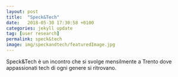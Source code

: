 ```yaml
---
layout: post
title:  "Speck&Tech"
date:   2018-05-30 17:30:58 +0100
categories: jekyll update
tag: [user research]
permalink: speck&tech
image: img/speckandtech/featuredImage.jpg
---
```


Speck&Tech è un incontro che si svolge mensilmente a Trento dove appassionati tech di ogni genere si ritrovano.
